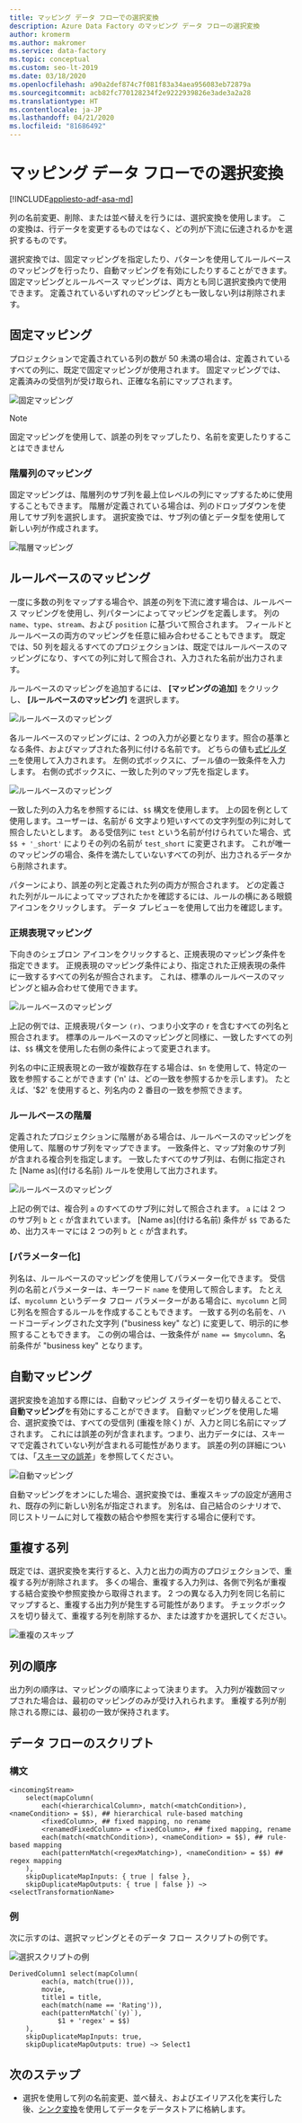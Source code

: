 ```yaml
---
title: マッピング データ フローでの選択変換
description: Azure Data Factory のマッピング データ フローの選択変換
author: kromerm
ms.author: makromer
ms.service: data-factory
ms.topic: conceptual
ms.custom: seo-lt-2019
ms.date: 03/18/2020
ms.openlocfilehash: a90a2def874c7f081f83a34aea956083eb72879a
ms.sourcegitcommit: acb82fc770128234f2e9222939826e3ade3a2a28
ms.translationtype: HT
ms.contentlocale: ja-JP
ms.lasthandoff: 04/21/2020
ms.locfileid: "81686492"
---
```

# <a name="select-transformation-in-mapping-data-flow"></a>マッピング データ フローでの選択変換

[!INCLUDE[appliesto-adf-asa-md](includes/appliesto-adf-asa-md.md)]

列の名前変更、削除、または並べ替えを行うには、選択変換を使用します。 この変換は、行データを変更するものではなく、どの列が下流に伝達されるかを選択するものです。 

選択変換では、固定マッピングを指定したり、パターンを使用してルールベースのマッピングを行ったり、自動マッピングを有効にしたりすることができます。 固定マッピングとルールベース マッピングは、両方とも同じ選択変換内で使用できます。 定義されているいずれのマッピングとも一致しない列は削除されます。

## <a name="fixed-mapping"></a>固定マッピング

プロジェクションで定義されている列の数が 50 未満の場合は、定義されているすべての列に、既定で固定マッピングが使用されます。 固定マッピングでは、定義済みの受信列が受け取られ、正確な名前にマップされます。

![固定マッピング](media/data-flow/fixedmapping.png "固定マッピング")

> [!NOTE]
> 固定マッピングを使用して、誤差の列をマップしたり、名前を変更したりすることはできません

### <a name="mapping-hierarchical-columns"></a>階層列のマッピング

固定マッピングは、階層列のサブ列を最上位レベルの列にマップするために使用することもできます。 階層が定義されている場合は、列のドロップダウンを使用してサブ列を選択します。 選択変換では、サブ列の値とデータ型を使用して新しい列が作成されます。

![階層マッピング](media/data-flow/select-hierarchy.png "階層マッピング")

## <a name="rule-based-mapping"></a>ルールベースのマッピング

一度に多数の列をマップする場合や、誤差の列を下流に渡す場合は、ルールベース マッピングを使用し、列パターンによってマッピングを定義します。 列の `name`、`type`、`stream`、および `position` に基づいて照合されます。 フィールドとルールベースの両方のマッピングを任意に組み合わせることもできます。 既定では、50 列を超えるすべてのプロジェクションは、既定ではルールベースのマッピングになり、すべての列に対して照合され、入力された名前が出力されます。 

ルールベースのマッピングを追加するには、 **[マッピングの追加]** をクリックし、 **[ルールベースのマッピング]** を選択します。

![ルールベースのマッピング](media/data-flow/rule2.png "ルールベースのマッピング")

各ルールベースのマッピングには、2 つの入力が必要となります。照合の基準となる条件、およびマップされた各列に付ける名前です。 どちらの値も[式ビルダー](concepts-data-flow-expression-builder.md)を使用して入力されます。 左側の式ボックスに、ブール値の一致条件を入力します。 右側の式ボックスに、一致した列のマップ先を指定します。

![ルールベースのマッピング](media/data-flow/rule-based-mapping.png "ルールベースのマッピング")

一致した列の入力名を参照するには、`$$` 構文を使用します。 上の図を例として使用します。ユーザーは、名前が 6 文字より短いすべての文字列型の列に対して照合したいとします。 ある受信列に `test` という名前が付けられていた場合、式 `$$ + '_short'` によりその列の名前が `test_short` に変更されます。 これが唯一のマッピングの場合、条件を満たしていないすべての列が、出力されるデータから削除されます。

パターンにより、誤差の列と定義された列の両方が照合されます。 どの定義された列がルールによってマップされたかを確認するには、ルールの横にある眼鏡アイコンをクリックします。 データ プレビューを使用して出力を確認します。

### <a name="regex-mapping"></a>正規表現マッピング

下向きのシェブロン アイコンをクリックすると、正規表現のマッピング条件を指定できます。 正規表現のマッピング条件により、指定された正規表現の条件に一致するすべての列名が照合されます。 これは、標準のルールベースのマッピングと組み合わせて使用できます。

![ルールベースのマッピング](media/data-flow/regex-matching.png "ルールベースのマッピング")

上記の例では、正規表現パターン `(r)`、つまり小文字の r を含むすべての列名と照合されます。 標準のルールベースのマッピングと同様に、一致したすべての列は、`$$` 構文を使用した右側の条件によって変更されます。

列名の中に正規表現との一致が複数存在する場合は、`$n` を使用して、特定の一致を参照することができます ('n' は、どの一致を参照するかを示します)。 たとえば、'$2' を使用すると、列名内の 2 番目の一致を参照できます。

### <a name="rule-based-hierarchies"></a>ルールベースの階層

定義されたプロジェクションに階層がある場合は、ルールベースのマッピングを使用して、階層のサブ列をマップできます。 一致条件と、マップ対象のサブ列が含まれる複合列を指定します。 一致したすべてのサブ列は、右側に指定された [Name as]\(付ける名前\) ルールを使用して出力されます。

![ルールベースのマッピング](media/data-flow/rule-based-hierarchy.png "ルールベースのマッピング")

上記の例では、複合列 `a` のすべてのサブ列に対して照合されます。 `a` には 2 つのサブ列 `b` と `c` が含まれています。 [Name as]\(付ける名前\) 条件が `$$` であるため、出力スキーマには 2 つの列 `b` と `c` が含まれす。

### <a name="parameterization"></a>[パラメーター化]

列名は、ルールベースのマッピングを使用してパラメーター化できます。 受信列の名前とパラメーターは、キーワード ```name``` を使用して照合します。 たとえば、```mycolumn``` というデータ フロー パラメーターがある場合に、```mycolumn``` と同じ列名を照合するルールを作成することもできます。 一致する列の名前を、ハードコーディングされた文字列 ("business key" など) に変更して、明示的に参照することもできます。 この例の場合は、一致条件が ```name == $mycolumn```、名前条件が "business key" となります。 

## <a name="auto-mapping"></a>自動マッピング

選択変換を追加する際には、自動マッピング スライダーを切り替えることで、**自動マッピング**を有効にすることができます。 自動マッピングを使用した場合、選択変換では、すべての受信列 (重複を除く) が、入力と同じ名前にマップされます。 これには誤差の列が含まれます。つまり、出力データには、スキーマで定義されていない列が含まれる可能性があります。 誤差の列の詳細については、「[スキーマの誤差](concepts-data-flow-schema-drift.md)」を参照してください。

![自動マッピング](media/data-flow/automap.png "自動マッピング")

自動マッピングをオンにした場合、選択変換では、重複スキップの設定が適用され、既存の列に新しい別名が指定されます。 別名は、自己結合のシナリオで、同じストリームに対して複数の結合や参照を実行する場合に便利です。 

## <a name="duplicate-columns"></a>重複する列

既定では、選択変換を実行すると、入力と出力の両方のプロジェクションで、重複する列が削除されます。 多くの場合、重複する入力列は、各側で列名が重複する結合変換や参照変換から取得されます。 2 つの異なる入力列を同じ名前にマップすると、重複する出力列が発生する可能性があります。 チェックボックスを切り替えて、重複する列を削除するか、または渡すかを選択してください。

![重複のスキップ](media/data-flow/select-skip-dup.png "重複のスキップ")

## <a name="ordering-of-columns"></a>列の順序

出力列の順序は、マッピングの順序によって決まります。 入力列が複数回マップされた場合は、最初のマッピングのみが受け入れられます。 重複する列が削除される際には、最初の一致が保持されます。

## <a name="data-flow-script"></a>データ フローのスクリプト

### <a name="syntax"></a>構文

```
<incomingStream>
    select(mapColumn(
        each(<hierarchicalColumn>, match(<matchCondition>), <nameCondition> = $$), ## hierarchical rule-based matching
        <fixedColumn>, ## fixed mapping, no rename
        <renamedFixedColumn> = <fixedColumn>, ## fixed mapping, rename
        each(match(<matchCondition>), <nameCondition> = $$), ## rule-based mapping
        each(patternMatch(<regexMatching>), <nameCondition> = $$) ## regex mapping
    ),
    skipDuplicateMapInputs: { true | false },
    skipDuplicateMapOutputs: { true | false }) ~> <selectTransformationName>
```

### <a name="example"></a>例

次に示すのは、選択マッピングとそのデータ フロー スクリプトの例です。

![選択スクリプトの例](media/data-flow/select-script-example.png "選択スクリプトの例")

```
DerivedColumn1 select(mapColumn(
        each(a, match(true())),
        movie,
        title1 = title,
        each(match(name == 'Rating')),
        each(patternMatch(`(y)`),
            $1 + 'regex' = $$)
    ),
    skipDuplicateMapInputs: true,
    skipDuplicateMapOutputs: true) ~> Select1
```

## <a name="next-steps"></a>次のステップ
* 選択を使用して列の名前変更、並べ替え、およびエイリアス化を実行した後、[シンク変換](data-flow-sink.md)を使用してデータをデータストアに格納します。
